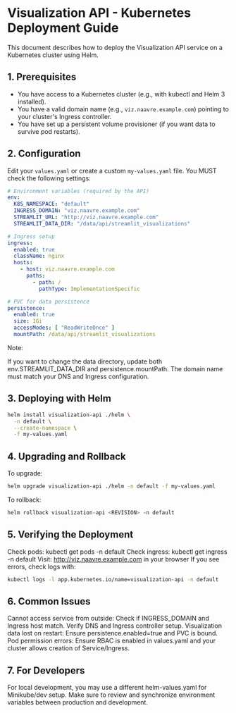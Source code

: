 # Visualization API - Kubernetes Deployment Guide

This document describes how to deploy the Visualization API service on a Kubernetes cluster using Helm. 

## 1. Prerequisites

- You have access to a Kubernetes cluster (e.g., with kubectl and Helm 3 installed).
- You have a valid domain name (e.g., `viz.naavre.example.com`) pointing to your cluster's Ingress controller.
- You have set up a persistent volume provisioner (if you want data to survive pod restarts).

## 2. Configuration

Edit your `values.yaml` or create a custom `my-values.yaml` file. You MUST check the following settings:

```yaml
# Environment variables (required by the API)
env:
  K8S_NAMESPACE: "default"
  INGRESS_DOMAIN: "viz.naavre.example.com"
  STREAMLIT_URL: "http://viz.naavre.example.com"
  STREAMLIT_DATA_DIR: "/data/api/streamlit_visualizations"

# Ingress setup
ingress:
  enabled: true
  className: nginx
  hosts:
    - host: viz.naavre.example.com
      paths:
        - path: /
          pathType: ImplementationSpecific

# PVC for data persistence
persistence:
  enabled: true
  size: 1Gi
  accessModes: [ "ReadWriteOnce" ]
  mountPath: /data/api/streamlit_visualizations

```

  Note:

If you want to change the data directory, update both env.STREAMLIT_DATA_DIR and persistence.mountPath.
The domain name must match your DNS and Ingress configuration.

## 3. Deploying with Helm
```bash
helm install visualization-api ./helm \
  -n default \
  --create-namespace \
  -f my-values.yaml
```

## 4. Upgrading and Rollback
To upgrade:

```bash
helm upgrade visualization-api ./helm -n default -f my-values.yaml
```

To rollback:

```bash
helm rollback visualization-api <REVISION> -n default
```

## 5. Verifying the Deployment
Check pods:
kubectl get pods -n default
Check ingress:
kubectl get ingress -n default
Visit:
http://viz.naavre.example.com in your browser
If you see errors, check logs with:

```bash
kubectl logs -l app.kubernetes.io/name=visualization-api -n default
```

## 6. Common Issues
Cannot access service from outside:
Check if INGRESS_DOMAIN and Ingress host match.
Verify DNS and Ingress controller setup.
Visualization data lost on restart:
Ensure persistence.enabled=true and PVC is bound.
Pod permission errors:
Ensure RBAC is enabled in values.yaml and your cluster allows creation of Service/Ingress.

## 7. For Developers
For local development, you may use a different helm-values.yaml for Minikube/dev setup.
Make sure to review and synchronize environment variables between production and development.
